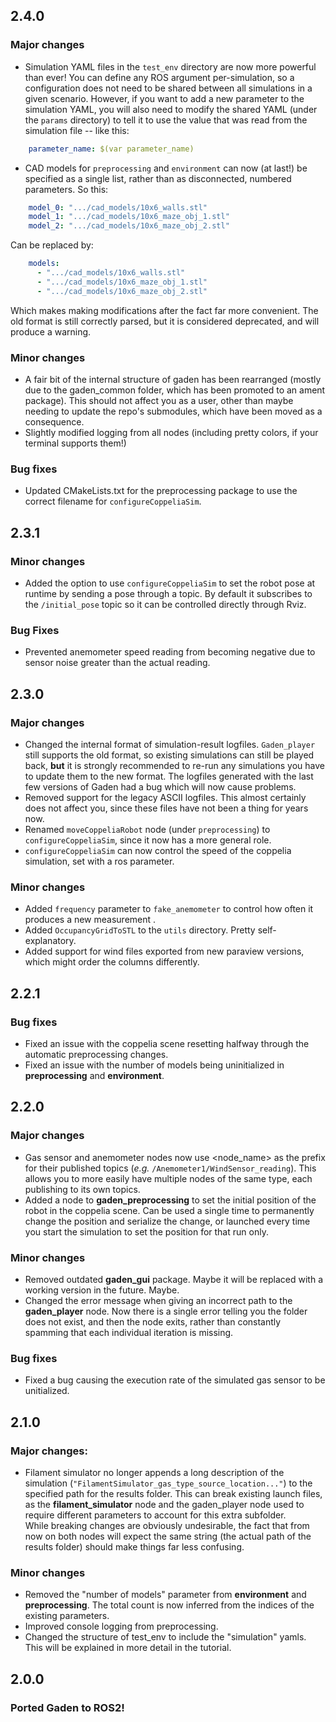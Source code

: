 ## 2.4.0
### Major changes
- Simulation YAML files in the `test_env` directory are now more powerful than ever! You can define any ROS argument per-simulation, so a configuration does not need to be shared between all simulations in a given scenario. However, if you want to add a new parameter to the simulation YAML, you will also need to modify the shared YAML (under the `params` directory) to tell it to use the value that was read from the simulation file -- like this: 
```yaml 
    parameter_name: $(var parameter_name)
``` 
- CAD models for `preprocessing` and `environment` can now (at last!) be specified as a single list, rather than as disconnected, numbered parameters. So this:
```yaml
    model_0: ".../cad_models/10x6_walls.stl"
    model_1: ".../cad_models/10x6_maze_obj_1.stl"
    model_2: ".../cad_models/10x6_maze_obj_2.stl"
```
Can be replaced by:
```yaml
    models: 
      - ".../cad_models/10x6_walls.stl"
      - ".../cad_models/10x6_maze_obj_1.stl"
      - ".../cad_models/10x6_maze_obj_2.stl"
```
Which makes making modifications after the fact far more convenient. The old format is still correctly parsed, but it is considered deprecated, and will produce a warning.

### Minor changes
- A fair bit of the internal structure of gaden has been rearranged (mostly due to the gaden_common folder, which has been promoted to an ament package). This should not affect you as a user, other than maybe needing to update the repo's submodules, which have been moved as a consequence.
- Slightly modified logging from all nodes (including pretty colors, if your terminal supports them!)

### Bug fixes
- Updated CMakeLists.txt for the preprocessing package to use the correct filename for `configureCoppeliaSim`.


## 2.3.1
### Minor changes
- Added the option to use `configureCoppeliaSim` to set the robot pose at runtime by sending a pose through a topic. By default it subscribes to the `/initial_pose` topic so it can be controlled directly through Rviz.

### Bug Fixes
- Prevented anemometer speed reading from becoming negative due to sensor noise greater than the actual reading.


## 2.3.0
### Major changes
- Changed the internal format of simulation-result logfiles. `Gaden_player` still supports the old format, so existing simulations can still be played back, **but** it is strongly recommended to re-run any simulations you have to update them to the new format. The logfiles generated with the last few versions of Gaden had a bug which will now cause problems.
- Removed support for the legacy ASCII logfiles. This almost certainly does not affect you, since these files have not been a thing for years now.
- Renamed `moveCoppeliaRobot` node (under `preprocessing`) to `configureCoppeliaSim`, since it now has a more general role.
- `configureCoppeliaSim` can now control the speed of the coppelia simulation, set with a ros parameter.

### Minor changes
- Added `frequency` parameter to `fake_anemometer` to control how often it produces a new measurement .
- Added `OccupancyGridToSTL` to the `utils` directory. Pretty self-explanatory.
- Added support for wind files exported from new paraview versions, which might order the columns differently.

## 2.2.1

### Bug fixes
- Fixed an issue with the coppelia scene resetting halfway through the automatic preprocessing changes.
- Fixed an issue with the number of models being uninitialized in **preprocessing** and **environment**.

## 2.2.0

### Major changes
- Gas sensor and anemometer nodes now use <node_name> as the prefix for their published topics (*e.g.* `/Anemometer1/WindSensor_reading`). This allows you to more easily have multiple nodes of the same type, each publishing to its own topics.
- Added a node to **gaden_preprocessing** to set the initial position of the robot in the coppelia scene. Can be used a single time to permanently change the position and serialize the change, or launched every time you start the simulation to set the position for that run only.

### Minor changes
- Removed outdated **gaden_gui** package. Maybe it will be replaced with a working version in the future. Maybe.
- Changed the error message when giving an incorrect path to the **gaden_player** node. Now there is a single error telling you the folder does not exist, and then the node exits, rather than constantly spamming that each individual iteration is missing.

### Bug fixes
- Fixed a bug causing the execution rate of the simulated gas sensor to be unitialized.

## 2.1.0

### Major changes:
- Filament simulator no longer appends a long description of the simulation (`"FilamentSimulator_gas_type_source_location..."`) to the specified path for the results folder. This can break existing launch files, as the **filament_simulator** node and the gaden_player node used to require different parameters to account for this extra subfolder. 
</br>While breaking changes are obviously undesirable, the fact that from now on both nodes will expect the same string (the actual path of the results folder) should make things far less confusing.

### Minor changes
- Removed the "number of models" parameter from **environment** and **preprocessing**. The total count is now inferred from the indices of the existing parameters.
- Improved console logging from preprocessing.
- Changed the structure of test_env to include the "simulation" yamls. This will be explained in more detail in the tutorial.

## 2.0.0
### Ported Gaden to ROS2!